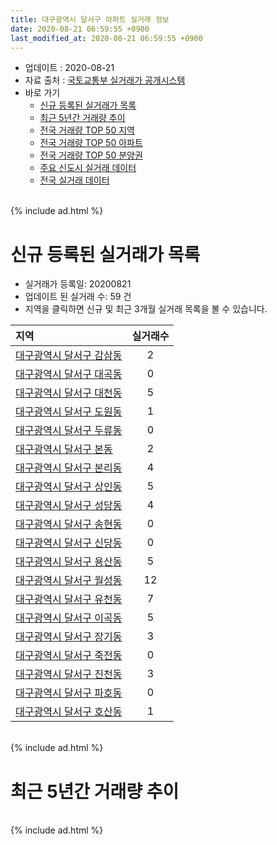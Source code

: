 ```yaml
---
title: 대구광역시 달서구 아파트 실거래 정보
date: 2020-08-21 06:59:55 +0900
last_modified_at: 2020-08-21 06:59:55 +0900
---
```


* 업데이트 : 2020-08-21
* 자료 출처 : [국토교통부 실거래가 공개시스템](http://rt.molit.go.kr)
* 바로 가기
    * [신규 등록된 실거래가 목록](#신규-등록된-실거래가-목록)
    * [최근 5년간 거래량 추이](#최근-5년간-거래량-추이)
    * [전국 거래량 TOP 50 지역](https://inasie.github.io/apt-trade-info/최근-3개월-전국에서-가장-거래가-많이-발생한-지역)
    * [전국 거래량 TOP 50 아파트](https://inasie.github.io/apt-trade-info/최근-3개월-전국에서-가장-거래가-많이-발생한-아파트)
    * [전국 거래량 TOP 50 분양권](https://inasie.github.io/apt-trade-info/최근-3개월-전국에서-가장-거래가-많이-발생한-분양권)
    * [주요 신도시 실거래 데이터](https://inasie.github.io/apt-trade-info/주요-신도시)
    * [전국 실거래 데이터](https://inasie.github.io/apt-trade-info/전국)

<br>
{% include ad.html %}
<br>

# 신규 등록된 실거래가 목록
* 실거래가 등록일: 20200821
* 업데이트 된 실거래 수: 59 건
* 지역을 클릭하면 신규 및 최근 3개월 실거래 목록을 볼 수 있습니다.


|지역|실거래수|
|:---|:---:|
|[대구광역시 달서구 감삼동](https://inasie.github.io/apt-trade-info/대구광역시-달서구-감삼동)|2|
|[대구광역시 달서구 대곡동](https://inasie.github.io/apt-trade-info/대구광역시-달서구-대곡동)|0|
|[대구광역시 달서구 대천동](https://inasie.github.io/apt-trade-info/대구광역시-달서구-대천동)|5|
|[대구광역시 달서구 도원동](https://inasie.github.io/apt-trade-info/대구광역시-달서구-도원동)|1|
|[대구광역시 달서구 두류동](https://inasie.github.io/apt-trade-info/대구광역시-달서구-두류동)|0|
|[대구광역시 달서구 본동](https://inasie.github.io/apt-trade-info/대구광역시-달서구-본동)|2|
|[대구광역시 달서구 본리동](https://inasie.github.io/apt-trade-info/대구광역시-달서구-본리동)|4|
|[대구광역시 달서구 상인동](https://inasie.github.io/apt-trade-info/대구광역시-달서구-상인동)|5|
|[대구광역시 달서구 성당동](https://inasie.github.io/apt-trade-info/대구광역시-달서구-성당동)|4|
|[대구광역시 달서구 송현동](https://inasie.github.io/apt-trade-info/대구광역시-달서구-송현동)|0|
|[대구광역시 달서구 신당동](https://inasie.github.io/apt-trade-info/대구광역시-달서구-신당동)|0|
|[대구광역시 달서구 용산동](https://inasie.github.io/apt-trade-info/대구광역시-달서구-용산동)|5|
|[대구광역시 달서구 월성동](https://inasie.github.io/apt-trade-info/대구광역시-달서구-월성동)|12|
|[대구광역시 달서구 유천동](https://inasie.github.io/apt-trade-info/대구광역시-달서구-유천동)|7|
|[대구광역시 달서구 이곡동](https://inasie.github.io/apt-trade-info/대구광역시-달서구-이곡동)|5|
|[대구광역시 달서구 장기동](https://inasie.github.io/apt-trade-info/대구광역시-달서구-장기동)|3|
|[대구광역시 달서구 죽전동](https://inasie.github.io/apt-trade-info/대구광역시-달서구-죽전동)|0|
|[대구광역시 달서구 진천동](https://inasie.github.io/apt-trade-info/대구광역시-달서구-진천동)|3|
|[대구광역시 달서구 파호동](https://inasie.github.io/apt-trade-info/대구광역시-달서구-파호동)|0|
|[대구광역시 달서구 호산동](https://inasie.github.io/apt-trade-info/대구광역시-달서구-호산동)|1|


<br>
{% include ad.html %}
<br>

# 최근 5년간 거래량 추이


<div style="width:100%;">
    <canvas id="deal_progress" height="200"></canvas>
</div>

<script>
new Chart(document.getElementById("deal_progress"), {
    type: 'line',
    data: {
        labels: ['201508','201509','201510','201511','201512','201601','201602','201603','201604','201605','201606','201607','201608','201609','201610','201611','201612','201701','201702','201703','201704','201705','201706','201707','201708','201709','201710','201711','201712','201801','201802','201803','201804','201805','201806','201807','201808','201809','201810','201811','201812','201901','201902','201903','201904','201905','201906','201907','201908','201909','201910','201911','201912','202001','202002','202003','202004','202005','202006','202007','202008'],
        datasets: [{
            label: '매매',
            pointRadius: 1,
            data: [593, 633, 593, 315, 214, 187, 217, 335, 355, 326, 421, 424, 503, 580, 751, 517, 429, 358, 572, 573, 544, 657, 1027, 1061, 1053, 868, 704, 696, 603, 800, 815, 1151, 821, 811, 829, 600, 796, 839, 989, 656, 572, 561, 541, 613, 720, 1133, 752, 806, 901, 794, 1092, 1178, 1222, 980, 1016, 511, 809, 1014, 1596, 1638, 278],
            borderColor: "rgba(255, 201, 14, 1)",
            backgroundColor: "rgba(255, 201, 14, 0.5)",
            fill: false,
            lineTension: 0
        },{
            label: '전월세',
            pointRadius: 1,
            data: [373, 306, 402, 323, 337, 316, 310, 367, 336, 318, 414, 474, 444, 412, 451, 340, 348, 353, 444, 384, 320, 330, 324, 360, 417, 407, 366, 353, 341, 360, 316, 442, 373, 395, 404, 388, 427, 389, 448, 403, 407, 516, 430, 437, 368, 359, 327, 292, 283, 330, 391, 332, 370, 348, 427, 306, 333, 343, 377, 294, 80],
            borderColor: "rgba(0, 141, 185, 1)",
            backgroundColor: "rgba(0, 141, 185, 0.5)",
            fill: false,
            lineTension: 0
        }
        ]
    },
    options: {
        responsive: true,
        title: {
            display: false
        },
        tooltips: {
            mode: 'index',
            intersect: false
        },
        hover: {
            mode: 'nearest',
            intersect: true
        },
        scales: {
            xAxes: [{
                display: true,
                scaleLabel: {
                    display: true,
                    labelString: '년/월'
                }
            }],
            yAxes: [{
                display: true,
                ticks: {
                    suggestedMin: 0,
                },
                scaleLabel: {
                    display: true,
                    labelString: '실거래 수'
                }
            }]
        }
    }
});

</script>


<br>
{% include ad.html %}
<br>

